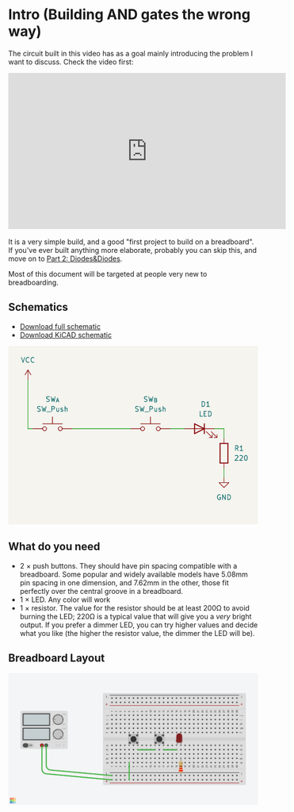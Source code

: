 # Intro (Building AND gates the wrong way)

The circuit built in this video has as a goal mainly introducing the problem I want to
discuss. Check the video first:

<iframe width="560" height="315" src="https://www.youtube.com/embed/Vfc9OcyUivs?si=iac2tj8TG0BKNBkC" title="YouTube video player" frameborder="0" allow="accelerometer; autoplay; clipboard-write; encrypted-media; gyroscope; picture-in-picture; web-share" referrerpolicy="strict-origin-when-cross-origin" allowfullscreen></iframe>

It is a very simple build, and a good "first project to build on a breadboard". If you've
ever built anything more elaborate, probably you can skip this, and move on to 
[Part 2: Diodes&Diodes](/docs/and-gates-diodes).

Most of this document will be targeted at people very new to breadboarding.

## Schematics

* [Download full schematic](schematic.png)
* [Download KiCAD schematic](/kicad/and-gates-p1/and-gates-p1.kicad_sch)

![AND gate with switches](switch-gate.png)

## What do you need

* 2 × push buttons. They should have pin spacing compatible with a breadboard. Some
  popular and widely available models have 5.08mm pin spacing in one dimension, and
  7.62mm in the other, those fit perfectly over the central groove in a breadboard.
* 1 × LED. Any color will work
* 1 × resistor. The value for the resistor should be at least 200Ω to avoid burning the
  LED; 220Ω is a typical value that will give you a *very* bright output. If you prefer
  a dimmer LED, you can try higher values and decide what you like (the higher the
  resistor value, the dimmer the LED will be).

## Breadboard Layout

![Breadboard layout](breadboard-layout.png)
